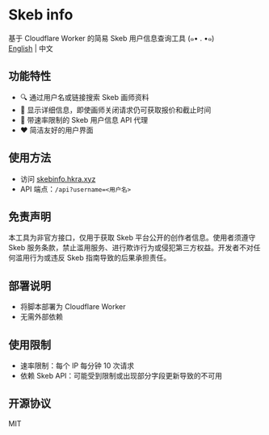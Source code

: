 # Skeb info
基于 Cloudflare Worker 的简易 Skeb 用户信息查询工具 (๑• . •๑)  
[English](README.md) | 中文

## 功能特性

- 🔍 通过用户名或链接搜索 Skeb 画师资料
- 📑 显示详细信息，即使画师关闭请求仍可获取报价和截止时间
- 🔗 带速率限制的 Skeb 用户信息 API 代理
- ❤️ 简洁友好的用户界面

## 使用方法

- 访问 [skebinfo.hkra.xyz](https://skebinfo.hkra.xyz/)
- API 端点：`/api?username=<用户名>`

## 免责声明

本工具为非官方接口，仅用于获取 Skeb 平台公开的创作者信息。使用者须遵守 Skeb 服务条款，禁止滥用服务、进行欺诈行为或侵犯第三方权益。开发者不对任何滥用行为或违反 Skeb 指南导致的后果承担责任。

## 部署说明

- 将脚本部署为 Cloudflare Worker
- 无需外部依赖

## 使用限制

- 速率限制：每个 IP 每分钟 10 次请求
- 依赖 Skeb API：可能受到限制或出现部分字段更新导致的不可用

## 开源协议
MIT
